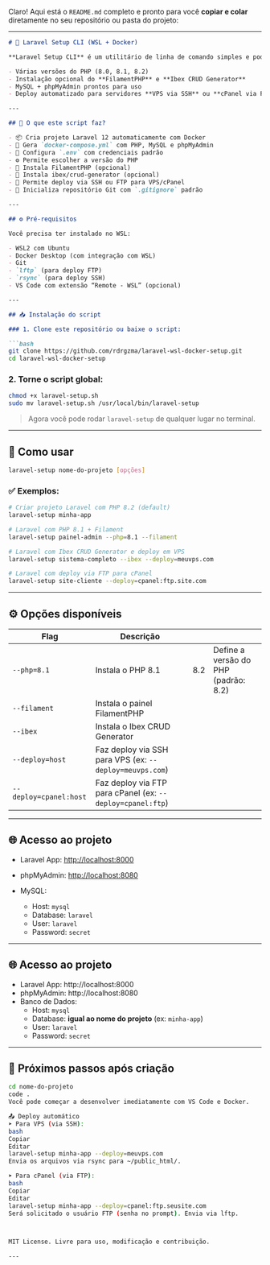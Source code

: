 Claro! Aqui está o `README.md` completo e pronto para você **copiar e colar** diretamente no seu repositório ou pasta do projeto:

---

````markdown
# 🚀 Laravel Setup CLI (WSL + Docker)

**Laravel Setup CLI** é um utilitário de linha de comando simples e poderoso para criar ambientes Laravel 12 com Docker no **WSL2 (Ubuntu)**, com suporte a:

- Várias versões do PHP (8.0, 8.1, 8.2)
- Instalação opcional do **FilamentPHP** e **Ibex CRUD Generator**
- MySQL + phpMyAdmin prontos para uso
- Deploy automatizado para servidores **VPS via SSH** ou **cPanel via FTP**

---

## 🧰 O que este script faz?

- 📦 Cria projeto Laravel 12 automaticamente com Docker
- 🐳 Gera `docker-compose.yml` com PHP, MySQL e phpMyAdmin
- 🔐 Configura `.env` com credenciais padrão
- ⚙️ Permite escolher a versão do PHP
- 🎨 Instala FilamentPHP (opcional)
- 🔧 Instala ibex/crud-generator (opcional)
- 🚀 Permite deploy via SSH ou FTP para VPS/cPanel
- 🧪 Inicializa repositório Git com `.gitignore` padrão

---

## ⚙️ Pré-requisitos

Você precisa ter instalado no WSL:

- WSL2 com Ubuntu
- Docker Desktop (com integração com WSL)
- Git
- `lftp` (para deploy FTP)
- `rsync` (para deploy SSH)
- VS Code com extensão “Remote - WSL” (opcional)

---

## 📥 Instalação do script

### 1. Clone este repositório ou baixe o script:

```bash
git clone https://github.com/rdrgzma/laravel-wsl-docker-setup.git
cd laravel-wsl-docker-setup
````

### 2. Torne o script global:

```bash
chmod +x laravel-setup.sh
sudo mv laravel-setup.sh /usr/local/bin/laravel-setup
```

> Agora você pode rodar `laravel-setup` de qualquer lugar no terminal.

---

## 🚀 Como usar

```bash
laravel-setup nome-do-projeto [opções]
```

### ✅ Exemplos:

```bash
# Criar projeto Laravel com PHP 8.2 (default)
laravel-setup minha-app

# Laravel com PHP 8.1 + Filament
laravel-setup painel-admin --php=8.1 --filament

# Laravel com Ibex CRUD Generator e deploy em VPS
laravel-setup sistema-completo --ibex --deploy=meuvps.com

# Laravel com deploy via FTP para cPanel
laravel-setup site-cliente --deploy=cpanel:ftp.site.com
```

---

## ⚙️ Opções disponíveis

| Flag                   | Descrição                                                  |       |                                      |
| ---------------------- | ---------------------------------------------------------- | ----- | ------------------------------------ |
| `--php=8.1`            | Instala o PHP 8.1                                          | 8.2   | Define a versão do PHP (padrão: 8.2) |
| `--filament`           | Instala o painel FilamentPHP                               |       |                                      |
| `--ibex`               | Instala o Ibex CRUD Generator                              |       |                                      |
| `--deploy=host`        | Faz deploy via SSH para VPS (ex: `--deploy=meuvps.com`)    |       |                                      |
| `--deploy=cpanel:host` | Faz deploy via FTP para cPanel (ex: `--deploy=cpanel:ftp`) |       |                                      |

---

## 🌐 Acesso ao projeto

* Laravel App: [http://localhost:8000](http://localhost:8000)
* phpMyAdmin: [http://localhost:8080](http://localhost:8080)
* MySQL:

  * Host: `mysql`
  * Database: `laravel`
  * User: `laravel`
  * Password: `secret`

---
## 🌐 Acesso ao projeto

- Laravel App: http://localhost:8000  
- phpMyAdmin: http://localhost:8080  
- Banco de Dados:
  - Host: `mysql`
  - Database: **igual ao nome do projeto** (ex: `minha-app`)
  - User: `laravel`
  - Password: `secret`

---

## 📂 Próximos passos após criação

```bash
cd nome-do-projeto
code .
Você pode começar a desenvolver imediatamente com VS Code e Docker.

📤 Deploy automático
➤ Para VPS (via SSH):
bash
Copiar
Editar
laravel-setup minha-app --deploy=meuvps.com
Envia os arquivos via rsync para ~/public_html/.

➤ Para cPanel (via FTP):
bash
Copiar
Editar
laravel-setup minha-app --deploy=cpanel:ftp.seusite.com
Será solicitado o usuário FTP (senha no prompt). Envia via lftp.



MIT License. Livre para uso, modificação e contribuição.

---

```



